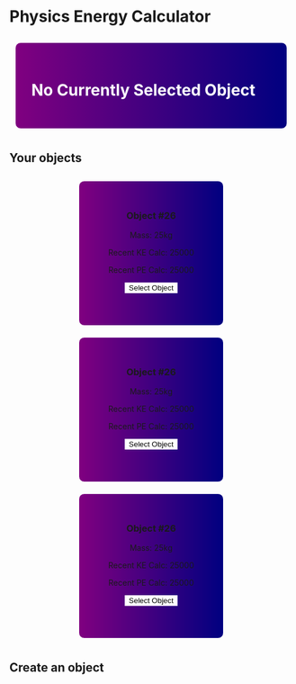 # Physics Energy Calculator


<style>

.objectcards {
    display: flex;
    flex-wrap: wrap;
    justify-content: center;
    align-items: center;
    align-content: center;
}

.objectcard {
    width: 200px;
    height: 200px;
    margin: 10px;
    padding: 2em;
    border: 1px solid white;
    border-radius: 10px;
    background-image: linear-gradient(to right, purple, navy);
    text-align: center;
}

table .objectcard {
    width: 100%;
    margin: 0;
    padding: 0;
    border: 0;
    border-radius: 0;
    background-color: #f1f1f1;
    text-align: center;
}

.objectcardbutton {
    background-color: white;
    border: 1px solid white;
    
}
.objectcardbutton:hover {
    border: 1px solid white;
    background-color: #e5e5e5;
}

.maincard {
    width: 95%;
    margin: 10px;
    padding: 2em;
    border: 1px solid white;
    border-radius: 10px;
    background-image: linear-gradient(to right, purple, navy);
}

.maintitle{
    color: white;
}

</style>

<script>
    const cardholder = document.getElementById("objectcards");

    var url = "https://frq.dtsivkovski.tk/api/physics/get/";
    // Uncomment next line for localhost testing
    // url = "http://localhost:8085/api/person/";

    // set options for cross origin header request
    const options = {
    method: 'GET', // *GET, POST, PUT, DELETE, etc.
    mode: 'cors', // no-cors, *cors, same-origin
    cache: 'default', // *default, no-cache, reload, force-cache, only-if-cached
    credentials: 'include', // include, *same-origin, omit
    headers: {
        'Content-Type': 'application/json',
    },
    };

    var storedinfo;

    // fetch the API
    fetch(url, options)
    // response is a RESTful "promise" on any successful fetch
    .then(response => {
        // check for response errors and display
        if (response.status !== 200) {
            const errorMsg = 'Database response error: ' + response.status;
            console.log(errorMsg);
            const tr = document.createElement("tr");
            const td = document.createElement("td");
            td.innerHTML = errorMsg;
            tr.appendChild(td);
            cardholder.appendChild(tr);
            return;
        }
        // valid response will contain json data
        response.json().then(data => {
            console.log(data);
            for (const row of data) {
                // create card and give classlist, add to cardholder
                const card = document.createElement("div");
                card.classList.add("objectcard");
                cardholder.appendChild(card);

                // create elements for card
                const h3 = document.createElement("h3");
                h1.innerHTML = "Object #" + row.id;
                const mass = document.createElement("p");
                mass.innerHTML = "Mass: " + row.mass + "kg";
                const recKE = document.createElement("p");
                recKE.innerHTML = "Recent KE Calc: " + row.recKE;
                const recPE = document.createElement("p");
                recPE.innerHTML = "Recent PE Calc: " + row.recPE;

                card.appendChild(h3);
                card.appendChild(mass);
                card.appendChild(recKE);
                card.appendChild(recPE);
                
                // create button and give classlist, add to card and
                const button
                button.classList.add("objectcardbutton");
                button.innerHTML = "Select Object";
                button.onclick = function() {selectObj(row.id)};
                card.appendChild(button);
            }

            storedinfo = data;
        });
    })


    function selectObj(id) {
        
    }
</script>

<div class="objectcards">
<div class="maincard">
    <h1 class="maintitle">No Currently Selected Object</h1>
    <h3 class="maintitle" id="mainMass"></h3>
    <h3 class="maintitle" id="mainRecKE"></h3>
    <h3 class="maintitle" id="mainRecPE"></h3>
</div>
</div>

## Your objects

<div class="objectcards">
    <div class="objectcard" id="obj26">
        <h3>Object #26</h3>
        <p>Mass: 25kg</p>
        <p>Recent KE Calc: 25000</p>
        <p>Recent PE Calc: 25000</p>
        <button class="objectcardbutton" >Select Object</button>
    </div>
    <div class="objectcard" id="obj26">
        <h3>Object #26</h3>
        <p>Mass: 25kg</p>
        <p>Recent KE Calc: 25000</p>
        <p>Recent PE Calc: 25000</p>
        <button class="objectcardbutton">Select Object</button>
    </div>
    <div class="objectcard" id="obj26">
        <h3>Object #26</h3>
        <p>Mass: 25kg</p>
        <p>Recent KE Calc: 25000</p>
        <p>Recent PE Calc: 25000</p>
        <button class="objectcardbutton">Select Object</button>
    </div>
</div>




## Create an object

<!-- <form id="obj-create-form">
    <label for="name-input">Name of Object</label><br>
    <input type="text" id="name-input" name="Name"><br>
    <label for="mass-input">Mass of Object</label><br>
    <input type="text" id="mass-input" name="Mass"><br>
    <button id="obj-create-submit">Create Object</button>
</form>

<br>

## KE Calculator

<img src="images/phys-ke.png" height="200px">

<form id="KE-form">
    <label for="object-selector"> Select an Object </label><br>
    <select id="object-selector" name="object-selector">
        <option value="{object.ID}"> {object1.name} </option>
        <option value="{object.ID}"> {object2.name} </option>
    </select><br>
    <label for="v-input">Velocity Value</label><br>
    <input type="text" id="v-input" name="V"><br>
    <button id="KE-submit">Calculate</button>
</form> 

<br>

## PE Gravity Calculator

<img src="images/phys-pe.png" height="200px">

<form id="PEG-form">
    
    <label for="object-selector"> Select an Object </label><br>
    <select id="object-selector" name="object-selector">
        <option value="{object.ID}"> {object1.name} </option>
        <option value="{object.ID}"> {object2.name} </option>
    </select><br>
    <label for="h-input"> Height Value</label><br>
    <input type="text" id="h-input" name="H"><br>
    <label for="g-input"> G Value</label><br>
    <input type="text" id="g-input" name="G"><br>
    <button id="PEG-submit">Calculate</button>
</form> 
-->